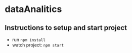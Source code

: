 # dataAnalitics
<!-- This is a Template design developed by me -->
## Instructions to setup and start project
- run `npm install`
- watch project: `npm start`